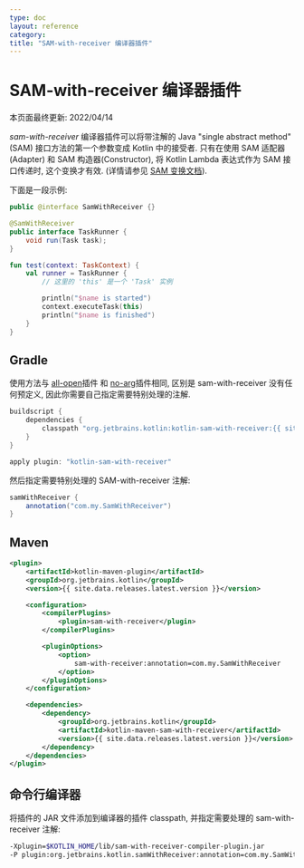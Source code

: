 ```yaml
---
type: doc
layout: reference
category:
title: "SAM-with-receiver 编译器插件"
---
```


# SAM-with-receiver 编译器插件

本页面最终更新: 2022/04/14

*sam-with-receiver* 编译器插件可以将带注解的 Java "single abstract method" (SAM) 接口方法的第一个参数变成 Kotlin 中的接受者.
只有在使用 SAM 适配器(Adapter) 和 SAM 构造器(Constructor), 将 Kotlin Lambda 表达式作为 SAM 接口传递时, 这个变换才有效.
 (详情请参见 [SAM 变换文档](jvm/java-interop.html#sam-conversions)).

下面是一段示例:

```java
public @interface SamWithReceiver {}

@SamWithReceiver
public interface TaskRunner {
    void run(Task task);
}
```

```kotlin
fun test(context: TaskContext) {
    val runner = TaskRunner {
        // 这里的 'this' 是一个 'Task' 实例

        println("$name is started")
        context.executeTask(this)
        println("$name is finished")
    }
}
```

## Gradle

使用方法与 [all-open](all-open-plugin.html)插件 和 [no-arg](no-arg-plugin.html)插件相同,
区别是 sam-with-receiver 没有任何预定义, 因此你需要自己指定需要特别处理的注解.

```groovy
buildscript {
    dependencies {
        classpath "org.jetbrains.kotlin:kotlin-sam-with-receiver:{{ site.data.releases.latest.version }}"
    }
}

apply plugin: "kotlin-sam-with-receiver"
```

然后指定需要特别处理的 SAM-with-receiver 注解:

```groovy
samWithReceiver {
    annotation("com.my.SamWithReceiver")
}
```

## Maven

```xml
<plugin>
    <artifactId>kotlin-maven-plugin</artifactId>
    <groupId>org.jetbrains.kotlin</groupId>
    <version>{{ site.data.releases.latest.version }}</version>

    <configuration>
        <compilerPlugins>
            <plugin>sam-with-receiver</plugin>
        </compilerPlugins>

        <pluginOptions>
            <option>
                sam-with-receiver:annotation=com.my.SamWithReceiver
            </option>
        </pluginOptions>
    </configuration>

    <dependencies>
        <dependency>
            <groupId>org.jetbrains.kotlin</groupId>
            <artifactId>kotlin-maven-sam-with-receiver</artifactId>
            <version>{{ site.data.releases.latest.version }}</version>
        </dependency>
    </dependencies>
</plugin>
```

## 命令行编译器

将插件的 JAR 文件添加到编译器的插件 classpath, 并指定需要处理的 sam-with-receiver 注解:

```bash
-Xplugin=$KOTLIN_HOME/lib/sam-with-receiver-compiler-plugin.jar
-P plugin:org.jetbrains.kotlin.samWithReceiver:annotation=com.my.SamWithReceiver
```
